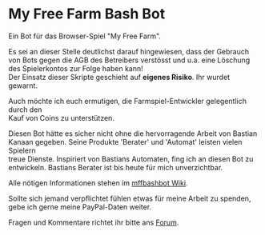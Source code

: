 My Free Farm Bash Bot
=====================


Ein Bot für das Browser-Spiel "My Free Farm".

Es sei an dieser Stelle deutlichst darauf hingewiesen, dass der Gebrauch<br>
von Bots gegen die AGB des Betreibers verstösst und u.a. eine Löschung<br>
des Spielerkontos zur Folge haben kann!<br>
Der Einsatz dieser Skripte geschieht auf **eigenes Risiko**. Ihr wurdet gewarnt.

Auch möchte ich euch ermutigen, die Farmspiel-Entwickler gelegentlich durch den<br>
Kauf von Coins zu unterstützen.

Diesen Bot hätte es sicher nicht ohne die hervorragende Arbeit von Bastian<br>
Kanaan gegeben. Seine Produkte 'Berater' und 'Automat' leisten vielen Spielern<br>
treue Dienste. Inspiriert von Bastians Automaten, fing ich an diesen Bot zu<br>
entwickeln. Bastians Berater ist bis heute für mich unverzichtbar.

Alle nötigen Informationen stehen im [mffbashbot Wiki](https://github.com/HackerHarry/mffbashbot/wiki).

Sollte sich jemand verpflichtet fühlen etwas für meine Arbeit zu spenden,<br>
gebe ich gerne meine PayPal-Daten weiter.

Fragen und Kommentare richtet ihr bitte ans [Forum](http://myfreefarm-berater.forumprofi.de/forumdisplay.php?fid=15).
